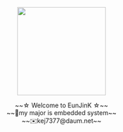 <p align="center">
<img src="https://user-images.githubusercontent.com/59238838/101325407-0b99e780-38af-11eb-9414-153f82cbeb46.jpg" width="200" height="200">
  </p>
<center>
~~☆ Welcome to EunJinK ☆~~<br>~~🤨my major is embedded system~~ <br>~~✉️kej7377@daum.net~~
</center>
